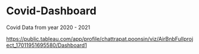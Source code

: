 # Covid-Dashboard
Covid Data from year 2020 - 2021

https://public.tableau.com/app/profile/chattrapat.poonsin/viz/AirBnbFullproject_17011951695580/Dashboard1
